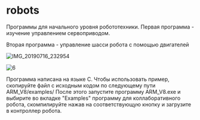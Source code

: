 # robots
Программы для начального уровня робототехники.
Первая программа - изучение управлением сервоприводом. 

Вторая программа - управление шасси робота с помощью двигателей

![IMG_20190716_232954](https://user-images.githubusercontent.com/73754919/219972455-d6880e16-98b7-4d22-8731-b4c57dc73655.jpg)

![6](https://user-images.githubusercontent.com/73754919/219972571-c51236be-c9b7-4ecf-b0f0-7e22fffbd743.jpg)

Программа написана на языке С. Чтобы использовать пример, скопируйте файл с исходным кодом по следующему пути ARM_V8/examples/ После этого запустите программу ARM_V8.exe и выбирите во вкладке "Examples" программу для коллаборативного робота, скомпилируйте нажав на соответствующую кнопку и загрузите в контроллер робота.
